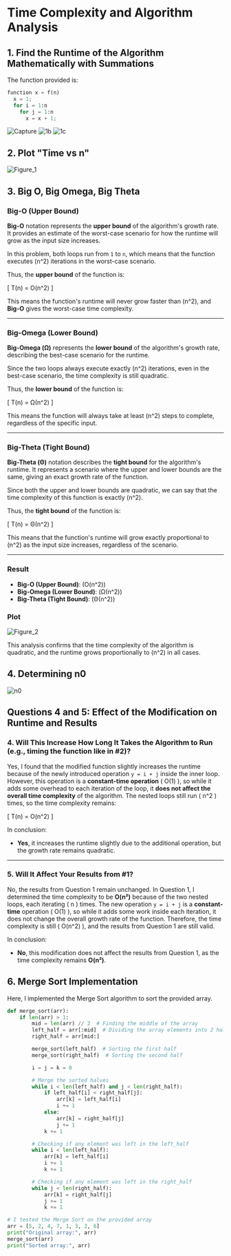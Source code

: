 # Time Complexity and Algorithm Analysis

## 1. Find the Runtime of the Algorithm Mathematically with Summations
The function provided is:
```python
function x = f(n)
  x = 1;
  for i = 1:n
    for j = 1:n
      x = x + 1;
```
![Capture](https://github.com/user-attachments/assets/1fc8bcc2-534a-4228-9897-20faceb9c0e9)
![1b](https://github.com/user-attachments/assets/28ea128b-d0cf-4ac9-9b6d-5d5a60a2d6f9)
![1c](https://github.com/user-attachments/assets/3265e668-de95-4188-90dc-6ff0758f2c5b)

## 2. Plot "Time vs n"
![Figure_1](https://github.com/user-attachments/assets/8018ebeb-8aef-4043-afae-44f232086a05)

## 3. Big O, Big Omega, Big Theta

### Big-O (Upper Bound)

**Big-O** notation represents the **upper bound** of the algorithm's growth rate. It provides an estimate of the worst-case scenario for how the runtime will grow as the input size increases.

In this problem, both loops run from `1` to `n`, which means that the function executes \(n^2\) iterations in the worst-case scenario.

Thus, the **upper bound** of the function is:

\[
T(n) = O(n^2)
\]

This means the function's runtime will never grow faster than \(n^2\), and **Big-O** gives the worst-case time complexity.

---

### Big-Omega (Lower Bound)

**Big-Omega (Ω)** represents the **lower bound** of the algorithm's growth rate, describing the best-case scenario for the runtime.

Since the two loops always execute exactly \(n^2\) iterations, even in the best-case scenario, the time complexity is still quadratic.

Thus, the **lower bound** of the function is:

\[
T(n) = Ω(n^2)
\]

This means the function will always take at least \(n^2\) steps to complete, regardless of the specific input.

---

### Big-Theta (Tight Bound)

**Big-Theta (Θ)** notation describes the **tight bound** for the algorithm's runtime. It represents a scenario where the upper and lower bounds are the same, giving an exact growth rate of the function.

Since both the upper and lower bounds are quadratic, we can say that the time complexity of this function is exactly \(n^2\).

Thus, the **tight bound** of the function is:

\[
T(n) = Θ(n^2)
\]

This means that the function's runtime will grow exactly proportional to \(n^2\) as the input size increases, regardless of the scenario.

---

### Result
- **Big-O (Upper Bound)**: \(O(n^2)\)
- **Big-Omega (Lower Bound)**: \(Ω(n^2)\)
- **Big-Theta (Tight Bound)**: \(Θ(n^2)\)
### Plot
![Figure_2](https://github.com/user-attachments/assets/c316624d-c629-48f6-818d-99d39e8f8973)


This analysis confirms that the time complexity of the algorithm is quadratic, and the runtime grows proportionally to \(n^2\) in all cases.

## 4. Determining n0
![n0](https://github.com/user-attachments/assets/5c792a8c-a105-4401-b803-ae073f31ab55)

## Questions 4 and 5: Effect of the Modification on Runtime and Results

### 4. Will This Increase How Long It Takes the Algorithm to Run (e.g., timing the function like in #2)?

Yes, I found that the modified function slightly increases the runtime because of the newly introduced operation `y = i + j` inside the inner loop. However, this operation is a **constant-time operation** \( O(1) \), so while it adds some overhead to each iteration of the loop, it **does not affect the overall time complexity** of the algorithm. The nested loops still run \( n^2 \) times, so the time complexity remains:

\[
T(n) = O(n^2)
\]

In conclusion:
- **Yes**, it increases the runtime slightly due to the additional operation, but the growth rate remains quadratic.

---

### 5. Will It Affect Your Results from #1?

No, the results from Question 1 remain unchanged. In Question 1, I determined the time complexity to be **O(n²)** because of the two nested loops, each iterating \( n \) times. The new operation `y = i + j` is a **constant-time** operation \( O(1) \), so while it adds some work inside each iteration, it does not change the overall growth rate of the function. Therefore, the time complexity is still \( O(n^2) \), and the results from Question 1 are still valid.

In conclusion:
- **No**, this modification does not affect the results from Question 1, as the time complexity remains **O(n²)**.

## 6. Merge Sort Implementation
Here, I implemented the Merge Sort algorithm to sort the provided array.

```python
def merge_sort(arr):
    if len(arr) > 1:
        mid = len(arr) // 2  # Finding the middle of the array
        left_half = arr[:mid]  # Dividing the array elements into 2 halves
        right_half = arr[mid:]

        merge_sort(left_half)  # Sorting the first half
        merge_sort(right_half)  # Sorting the second half

        i = j = k = 0

        # Merge the sorted halves
        while i < len(left_half) and j < len(right_half):
            if left_half[i] < right_half[j]:
                arr[k] = left_half[i]
                i += 1
            else:
                arr[k] = right_half[j]
                j += 1
            k += 1

        # Checking if any element was left in the left_half
        while i < len(left_half):
            arr[k] = left_half[i]
            i += 1
            k += 1

        # Checking if any element was left in the right_half
        while j < len(right_half):
            arr[k] = right_half[j]
            j += 1
            k += 1

# I tested the Merge Sort on the provided array
arr = [5, 2, 4, 7, 1, 3, 2, 6]
print("Original array:", arr)
merge_sort(arr)
print("Sorted array:", arr)
```

